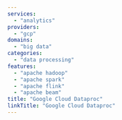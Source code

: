 ```yaml
---
services:
  - "analytics"
providers:
  - "gcp"
domains:
  - "big data"
categories:
  - "data processing"
features:
  - "apache hadoop"
  - "apache spark"
  - "apache flink"
  - "apache beam"
title: "Google Cloud Dataproc"
linkTitle: "Google Cloud Dataproc"
---
```

